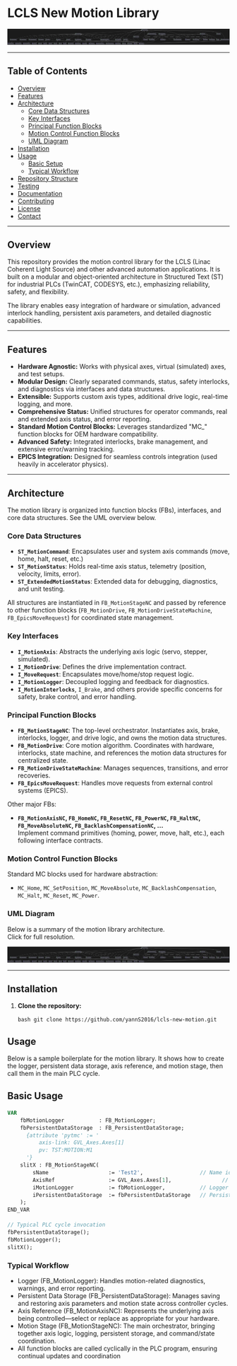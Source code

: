 # LCLS New Motion Library

[![UML Architecture](docs/motion_library_architecture.svg)](docs/motion_library_architecture.svg)

---

## Table of Contents

- [Overview](#overview)
- [Features](#features)
- [Architecture](#architecture)
  - [Core Data Structures](#core-data-structures)
  - [Key Interfaces](#key-interfaces)
  - [Principal Function Blocks](#principal-function-blocks)
  - [Motion Control Function Blocks](#motion-control-function-blocks)
  - [UML Diagram](#uml-diagram)
- [Installation](#installation)
- [Usage](#usage)
  - [Basic Setup](#basic-setup)
  - [Typical Workflow](#typical-workflow)
- [Repository Structure](#repository-structure)
- [Testing](#testing)
- [Documentation](#documentation)
- [Contributing](#contributing)
- [License](#license)
- [Contact](#contact)

---

## Overview

This repository provides the motion control library for the LCLS (Linac Coherent Light Source) and other advanced automation applications. It is built on a modular and object-oriented architecture in Structured Text (ST) for industrial PLCs (TwinCAT, CODESYS, etc.), emphasizing reliability, safety, and flexibility.

The library enables easy integration of hardware or simulation, advanced interlock handling, persistent axis parameters, and detailed diagnostic capabilities.

---

## Features

- **Hardware Agnostic:** Works with physical axes, virtual (simulated) axes, and test setups.
- **Modular Design:** Clearly separated commands, status, safety interlocks, and diagnostics via interfaces and data structures.
- **Extensible:** Supports custom axis types, additional drive logic, real-time logging, and more.
- **Comprehensive Status:** Unified structures for operator commands, real and extended axis status, and error reporting.
- **Standard Motion Control Blocks:** Leverages standardized "MC_" function blocks for OEM hardware compatibility.
- **Advanced Safety:** Integrated interlocks, brake management, and extensive error/warning tracking.
- **EPICS Integration:** Designed for seamless controls integration (used heavily in accelerator physics).

---

## Architecture

The motion library is organized into function blocks (FBs), interfaces, and core data structures. See the UML overview below.

### Core Data Structures

- **`ST_MotionCommand`**: Encapsulates user and system axis commands (move, home, halt, reset, etc.)
- **`ST_MotionStatus`**: Holds real-time axis status, telemetry (position, velocity, limits, error).
- **`ST_ExtendedMotionStatus`**: Extended data for debugging, diagnostics, and unit testing.

All structures are instantiated in `FB_MotionStageNC` and passed by reference to other function blocks (`FB_MotionDrive`, `FB_MotionDriveStateMachine`, `FB_EpicsMoveRequest`) for coordinated state management.

### Key Interfaces

- **`I_MotionAxis`**: Abstracts the underlying axis logic (servo, stepper, simulated).
- **`I_MotionDrive`**: Defines the drive implementation contract.
- **`I_MoveRequest`**: Encapsulates move/home/stop request logic.
- **`I_MotionLogger`**: Decoupled logging and feedback for diagnostics.
- **`I_MotionInterlocks`**, `I_Brake`, and others provide specific concerns for safety, brake control, and error handling.

### Principal Function Blocks

- **`FB_MotionStageNC`**: The top-level orchestrator. Instantiates axis, brake, interlocks, logger, and drive logic, and owns the motion data structures.
- **`FB_MotionDrive`**: Core motion algorithm. Coordinates with hardware, interlocks, state machine, and references the motion data structures for centralized state.
- **`FB_MotionDriveStateMachine`**: Manages sequences, transitions, and error recoveries.
- **`FB_EpicsMoveRequest`**: Handles move requests from external control systems (EPICS).

Other major FBs:
- **`FB_MotionAxisNC`, `FB_HomeNC`, `FB_ResetNC`, `FB_PowerNC`, `FB_HaltNC`, `FB_MoveAbsoluteNC`, `FB_BacklashCompensationNC`, ...**  
  Implement command primitives (homing, power, move, halt, etc.), each following interface contracts.

### Motion Control Function Blocks

Standard MC blocks used for hardware abstraction:
- `MC_Home`, `MC_SetPosition`, `MC_MoveAbsolute`, `MC_BacklashCompensation`, `MC_Halt`, `MC_Reset`, `MC_Power`.

### UML Diagram

Below is a summary of the motion library architecture.  
Click for full resolution.

[![Motion Library UML](docs/motion_library_architecture.svg)](docs/motion_library_architecture.svg)

---

## Installation

1. **Clone the repository:**
   ```
   bash git clone https://github.com/yannS2016/lcls-new-motion.git
   ```

## Usage
Below is a sample boilerplate for the motion library. It shows how to create the logger, persistent data storage, axis reference, and motion stage, then call them in the main PLC cycle.
## Basic Usage
```pascal
VAR
    fbMotionLogger           : FB_MotionLogger;
    fbPersistentDataStorage  : FB_PersistentDataStorage;
	  {attribute 'pytmc' := '
		  axis-link: GVL_Axes.Axes[1]
		  pv: TST:MOTION:M1
	  '}
    slitX : FB_MotionStageNC(
        sName                   := 'Test2',                  // Name identifier for the motion stage
        AxisRef                 := GVL_Axes.Axes[1],                // Reference to the axis function block
        iMotionLogger           := fbMotionLogger,           // Logger interface
        iPersistentDataStorage  := fbPersistentDataStorage   // Persistent data storage interface
    );
END_VAR

// Typical PLC cycle invocation
fbPersistentDataStorage();
fbMotionLogger();
slitX();
```
### Typical Workflow

- Logger (FB_MotionLogger): Handles motion-related diagnostics, warnings, and error reporting.
- Persistent Data Storage (FB_PersistentDataStorage): Manages saving and restoring axis parameters and motion state across controller cycles.
- Axis Reference (FB_MotionAxisNC): Represents the underlying axis being controlled—select or replace as appropriate for your hardware.
- Motion Stage (FB_MotionStageNC): The main orchestrator, bringing together axis logic, logging, persistent storage, and command/state coordination.
- All function blocks are called cyclically in the PLC program, ensuring continual updates and coordination
